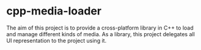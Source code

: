 cpp-media-loader
================

The aim of this project is to provide a cross-platform library in C++ to load and manage different kinds of media. As a library, this project delegates all UI representation to the project using it.
